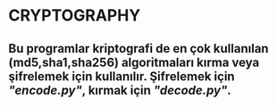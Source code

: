 # CRYPTOGRAPHY
## Bu programlar kriptografi de en çok kullanılan **(md5,sha1,sha256)** algoritmaları kırma veya şifrelemek için kullanılır. Şifrelemek için **_"encode.py"_**, kırmak için **_"decode.py"_**.
